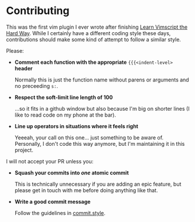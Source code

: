 Contributing
============

This was the first vim plugin I ever wrote after finishing
[Learn Vimscript the Hard Way](http://learnvimscriptthehardway.stevelosh.com/).
While I certainly have a different coding style these days, contributions should make some
kind of attempt to follow a similar style.

Please:

- **Comment each function with the appropriate** `{{{<indent-level>` **header**
  
  Normally this is just the function name without parens or arguments and no preceeding `s:`.
  
- **Respect the soft-limit line length of 100**
  
  ...so it fits in a github window but also because I'm big on shorter lines (I like to read
  code on my phone at the bar).
  
- **Line up operators in situations where it feels right**
  
  Yeeeah, your call on this one... just something to be aware of.  Personally, I don't code
  this way anymore, but I'm maintaining it in this project.

I will not accept your PR unless you:

- **Squash your commits into *one* atomic commit**

  This is technically unnecessary if you are adding an epic feature, but please get in touch
  with me before doing anything like that.
  
- **Write a good commit message**

  Follow the guidelines in [commit.style](https://commit.style/).
